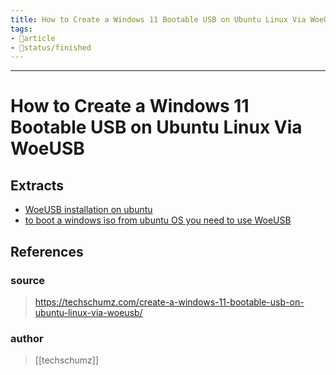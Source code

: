 ```yaml
---
title: How to Create a Windows 11 Bootable USB on Ubuntu Linux Via WoeUSB
tags:
- 📄article
- 🚦status/finished
---
```



---

# How to Create a Windows 11 Bootable USB on Ubuntu Linux Via WoeUSB

## Extracts

- [WoeUSB installation on ubuntu](/Extracts/WoeUSB%20installation%20on%20ubuntu.md)
- [to boot a windows iso from ubuntu OS you need to use WoeUSB](/Extracts/to%20boot%20a%20windows%20iso%20from%20ubuntu%20OS%20you%20need%20to%20use%20WoeUSB.md)
## References

### source
> https://techschumz.com/create-a-windows-11-bootable-usb-on-ubuntu-linux-via-woeusb/
### author
> [[techschumz]]

